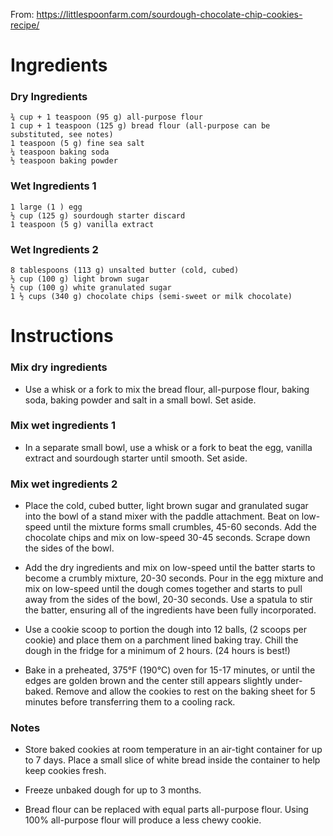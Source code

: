 From: https://littlespoonfarm.com/sourdough-chocolate-chip-cookies-recipe/

# Ingredients
### Dry Ingredients

    ¾ cup + 1 teaspoon (95 g) all-purpose flour
    1 cup + 1 teaspoon (125 g) bread flour (all-purpose can be substituted, see notes)
    1 teaspoon (5 g) fine sea salt
    ¼ teaspoon baking soda
    ½ teaspoon baking powder

### Wet Ingredients 1

    1 large (1 ) egg
    ½ cup (125 g) sourdough starter discard
    1 teaspoon (5 g) vanilla extract

### Wet Ingredients 2

    8 tablespoons (113 g) unsalted butter (cold, cubed)
    ½ cup (100 g) light brown sugar
    ½ cup (100 g) white granulated sugar
    1 ½ cups (340 g) chocolate chips (semi-sweet or milk chocolate)
    
# Instructions

### Mix dry ingredients

* Use a whisk or a fork to mix the bread flour, all-purpose flour, baking soda, baking powder and salt in a small bowl. Set aside.

### Mix wet ingredients 1

* In a separate small bowl, use a whisk or a fork to beat the egg, vanilla extract and sourdough starter until smooth. Set aside.

### Mix wet ingredients 2

* Place the cold, cubed butter, light brown sugar and granulated sugar into the bowl of a stand mixer with the paddle attachment. Beat on low-speed until the mixture forms small crumbles, 45-60 seconds. Add the chocolate chips and mix on low-speed 30-45 seconds. Scrape down the sides of the bowl.

* Add the dry ingredients and mix on low-speed until the batter starts to become a crumbly mixture, 20-30 seconds. Pour in the egg mixture and mix on low-speed until the dough comes together and starts to pull away from the sides of the bowl, 20-30 seconds. Use a spatula to stir the batter, ensuring all of the ingredients have been fully incorporated.

* Use a cookie scoop to portion the dough into 12 balls, (2 scoops per cookie) and place them on a parchment lined baking tray. Chill the dough in the fridge for a minimum of 2 hours. (24 hours is best!)

* Bake in a preheated, 375°F (190°C) oven for 15-17 minutes, or until the edges are golden brown and the center still appears slightly under-baked. Remove and allow the cookies to rest on the baking sheet for 5 minutes before transferring them to a cooling rack.

### Notes

* Store baked cookies at room temperature in an air-tight container for up to 7 days. Place a small slice of white bread inside the container to help keep cookies fresh.

* Freeze unbaked dough for up to 3 months. 

* Bread flour can be replaced with equal parts all-purpose flour. Using 100% all-purpose flour will produce a less chewy cookie.
